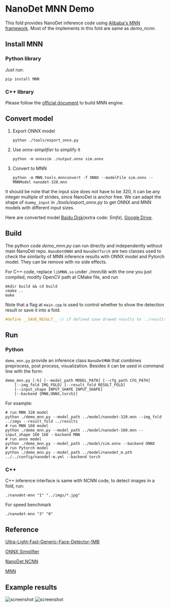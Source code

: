 # NanoDet MNN Demo

This fold provides NanoDet inference code using
[Alibaba's MNN framework](https://github.com/alibaba/MNN). Most of the implements in
this fold are same as *demo_ncnn*.

## Install MNN

### Python library

Just run:

``` shell
pip install MNN
```

### C++ library

Please follow the [official document](https://www.yuque.com/mnn/en/build_linux) to build MNN engine.

## Convert model

1. Export ONNX model

   ```shell
   python ./tools/export_onnx.py
   ```

2. Use *onnx-simplifier* to simplify it

   ``` shell
   python -m onnxsim ./output.onnx sim.onnx
   ```

3. Convert to MNN

   ``` shell
   python -m MNN.tools.mnnconvert -f ONNX --modelFile sim.onnx --MNNModel nanodet-320.mnn
   ```

It should be note that the input size does not have to be 320, it can be any integer multiple of strides,
since NanoDet is anchor free. We can adapt the shape of `dummy_input` in *./tools/export_onnx.py* to get ONNX and MNN models
with different input sizes.

Here are converted model [Baidu Disk](https://pan.baidu.com/s/1DE4_yo0xez6Wd95xv7NnDQ)(extra code: *5mfa*),
[Google Drive](https://drive.google.com/drive/folders/1dEdAXkof_lCusYBNrgbGzdLFZbDPMiFn?usp=sharing).

## Build

The python code *demo_mnn.py* can run directly and independently without main NanoDet repo.
`NanoDetONNX` and `NanoDetTorch` are two classes used to check the similarity of MNN inference results
with ONNX model and Pytorch model. They can be remove with no side effects.

For C++ code, replace `libMNN.so` under *./mnn/lib* with the one you just compiled, modify OpenCV path at CMake file,
and run

``` shell
mkdir build && cd build
cmake ..
make
```

Note that a flag at `main.cpp` is used to control whether to show the detection result or save it into a fold.

``` c++
#define __SAVE_RESULT__ // if defined save drawed results to ../results, else show it in windows
```

## Run

### Python

`demo_mnn.py` provide an inference class `NanoDetMNN` that combines preprocess, post process, visualization.
Besides it can be used in command line with the form:

```shell
demo_mnn.py [-h] [--model_path MODEL_PATH] [--cfg_path CFG_PATH]
    [--img_fold IMG_FOLD] [--result_fold RESULT_FOLD]
    [--input_shape INPUT_SHAPE INPUT_SHAPE]
    [--backend {MNN,ONNX,torch}]
```

For example:

``` shell
# run MNN 320 model
python ./demo_mnn.py --model_path ../model/nanodet-320.mnn --img_fold ../imgs --result_fold ../results
# run MNN 160 model
python ./demo_mnn.py --model_path ../model/nanodet-160.mnn --input_shape 160 160 --backend MNN
# run onnx model
python ./demo_mnn.py --model_path ../model/sim.onnx --backend ONNX
# run Pytorch model
python ./demo_mnn.py --model_path ../model/nanodet_m.pth ../../config/nanodet-m.yml --backend torch
```

### C++

C++ inference interface is same with NCNN code, to detect images in a fold, run:

``` shell
./nanodet-mnn "1" "../imgs/*.jpg"
```

For speed benchmark

``` shell
./nanodet-mnn "3" "0"
```

## Reference

[Ultra-Light-Fast-Generic-Face-Detector-1MB](https://github.com/Linzaer/Ultra-Light-Fast-Generic-Face-Detector-1MB/tree/master/MNN)

[ONNX Simplifier](https://github.com/daquexian/onnx-simplifier)

[NanoDet NCNN](https://github.com/RangiLyu/nanodet/tree/main/demo_ncnn)

[MNN](https://github.com/alibaba/MNN)

## Example results

![screenshot](./results/000252.jpg?raw=true)
![screenshot](./results/000258.jpg?raw=true)
